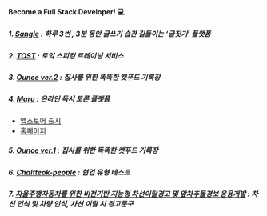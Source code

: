 #### Become a Full Stack Developer! :computer:

##### 1. [Sangle](https://github.com/Jeong-Hyowon/MyProject/blob/main/SANGLE.md) : 하루 3번 , 3분 동안 글쓰기 습관 길들이는 ‘글짓기’ 플랫폼

##### 2. [TOST](https://github.com/Jeong-Hyowon/MyProject/blob/main/TOST.md) : 토익 스피킹 트레이닝 서비스

##### 3. [Ounce ver.2](https://github.com/Jeong-Hyowon/MyProject/blob/main/OUNCE_java_ver.md) : 집사를 위한 똑똑한 캣푸드 기록장

##### 4. [Maru](https://github.com/Jeong-Hyowon/MyProject/blob/main/MARU.md) : 온라인 독서 토론 플랫폼
- [앱스토어 출시](https://apps.apple.com/kr/app/%EB%A7%88%EB%A3%A8-%EC%86%8C%ED%86%B5%ED%95%98%EB%8A%94-%EB%8F%85%EC%84%9C%EC%9D%98-%EC%A6%90%EA%B1%B0%EC%9B%80/id1530228350)
- [홈페이지](https://www.marubook.co.kr/)

##### 5. [Ounce ver.1](https://github.com/Jeong-Hyowon/MyProject/blob/main/OUNCE_js_ver.md) : 집사를 위한 똑똑한 캣푸드 기록장

##### 6. [Chaltteok-people](http://52.79.86.164:3000/) : 협업 유형 테스트

##### 7. [자율주행자동차를 위한 비전기반 지능형 차선이탈경고 및 앞차추돌경보 응용개발](https://github.com/Jeong-Hyowon/MyProject/blob/main/Detection.md) : 차선 인식 및 차량 인식, 차선 이탈 시 경고문구
